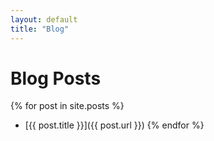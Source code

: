 ```yaml
---
layout: default
title: "Blog"
---
```


# Blog Posts

{% for post in site.posts %}
- [{{ post.title }}]({{ post.url }})
{% endfor %}

